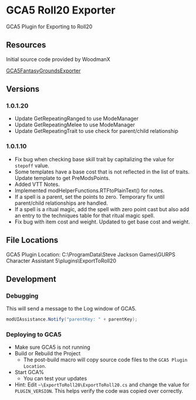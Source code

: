 # GCA5 Roll20 Exporter

GCA5 Plugin for Exporting to Roll20

## Resources

Initial source code provided by WoodmanX

[GCA5FantasyGroundsExporter](https://github.com/WoodmanX/GCA5FantasyGroundsExporter)

## Versions

### 1.0.1.20

- Update GetRepeatingRanged to use ModeManager
- Update GetRepeatingMelee to use ModeManager
- Update GetRepeatingTrait to use check for parent/child relationship

### 1.0.1.10

- Fix bug when checking base skill trait by capitalizing the value for `stepoff` value.
- Some templates have a base cost that is not reflected in the list of traits. Update template to get PreModsPoints.
- Added VTT Notes.
- Implemented modHelperFunctions.RTFtoPlainText() for notes.
- If a spell is a parent, set the points to zero. Temporary fix until parent/child relationships are handled.
- If a spell is a ritual magic, add the spell with zero point cast but also add an entry to the techniques table for that ritual magic spell.
- Fix bug with item cost and weight. Updated to get base cost and weight.

## File Locations

GCA5 Plugin Location: C:\ProgramData\Steve Jackson Games\GURPS Character Assistant 5\plugins\ExportToRoll20

## Development

### Debugging

This will send a message to the Log window of GCA5.

```csharp
modUIAssistance.Notify("parentKey: " + parentKey);
```

### Deploying to GCA5

- Make sure GCA5 is not running
- Build or Rebuild the Project
  - The post-build macro will copy source code files to the `GCA5 Plugin Location`.
- Start GCA%
  - You can test your updates
- Hint: Edit `~\ExportToRoll20\ExportToRoll20.cs` and change the value for `PLUGIN_VERSION`. This helps verify the code was copied over correctly.
